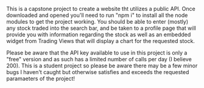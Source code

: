 This is a capstone project to create a website tht utilizes a public API. Once downloaded and opened you'll need to run "npm i" to install all the node modules to get the project working. 
You should be able to enter (mostly) any stock traded into the search bar, and be taken to a profile page that will provide 
you with information regarding the stock as well as an embedded widget from Trading Views that will display a chart for the requested stock.

Please be aware that the API key available to use in this project is only a "free" version and as such has a limited number of calls per day (I believe 200). 
This is a student project so please be aware there may be a few minor bugs I haven't caught but otherwise satisfies and exceeds the requested paramaeters of the project!
